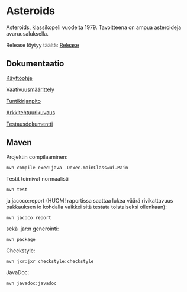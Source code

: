 # Asteroids
Asteroids, klassikopeli vuodelta 1979. Tavoitteena on ampua asteroideja avaruusaluksella.

Release löytyy täältä: [Release](https://github.com/mancato/otm-harjoitustyo/releases/tag/1.0)

## Dokumentaatio

[Käyttöohje](https://github.com/mancato/otm-harjoitustyo/blob/master/dokumentaatio/kayttoohje.md)

[Vaativuusmäärittely](https://github.com/mancato/otm-harjoitustyo/blob/master/dokumentaatio/vaativuusmaarittely.md)

[Tuntikirjanpito](https://github.com/mancato/otm-harjoitustyo/blob/master/dokumentaatio/tuntikirjanpito.md)

[Arkkitehtuurikuvaus](https://github.com/mancato/otm-harjoitustyo/blob/master/dokumentaatio/arkkitehtuuri.md)

[Testausdokumentti](https://github.com/mancato/otm-harjoitustyo/blob/master/dokumentaatio/testausdokumentti.md)

## Maven
Projektin compilaaminen:
```
mvn compile exec:java -Dexec.mainClass=ui.Main

```
Testit toimivat normaalisti
```
mvn test
```
ja jacoco:report (HUOM! raportissa saattaa lukea väärä rivikattavuus pakkauksen io kohdalla vaikkei sitä testata toistaiseksi ollenkaan):
```
mvn jacoco:report
```
sekä .jar:n generointi:
```
mvn package
```
Checkstyle:
```
mvn jxr:jxr checkstyle:checkstyle
```
JavaDoc:
```
mvn javadoc:javadoc
```
